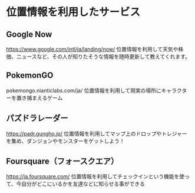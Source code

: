 # 位置情報を利用したサービス
## Google Now 
https://www.google.com/intl/ja/landing/now/
位置情報を利用して天気や株価、ニュースなど、その人が知りたそうな情報を随時更新して教えてくれます。
## PokemonGO
pokemongo.nianticlabs.com/ja/
位置情報を利用して現実の場所にキャラクターを置き捕まえるゲーム
## パズドラレーダー
https://padr.gungho.jp/
位置情報を利用してマップ上のドロップやトレジャーを集め、ダンジョンやモンスターをゲットしよう！
## Foursquare（フォースクエア）
https://ja.foursquare.com/
位置情報を利用してチェックインという機能を使って、今自分がどこにいるかを友達などに知らせる事ができる

